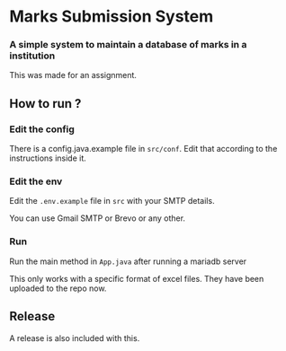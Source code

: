 # Marks Submission System
### A simple system to maintain a database of marks in a institution

This was made for an assignment.

## How to run ?
### Edit the config
There is a config.java.example file in `src/conf`. Edit that according to the instructions inside it.
### Edit the env
Edit the `.env.example` file in `src` with your SMTP details.

You can use Gmail SMTP or Brevo or any other.
### Run
Run the main method in `App.java` after running a mariadb server

This only works with a specific format of excel files. They have been uploaded to the repo now.
## Release
A release is also included with this.